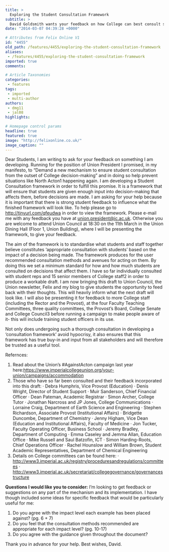 ```yaml
---
title: >
  Exploring the Student Consultation Framework
subtitle: >
  David Goldsmith wants your feedback on how College can best consult students about changes that affect you
date: "2014-03-07 04:39:28 +0000"

# Attributes from Felix Online V1
id: "4455"
old_path: /features/4455/exploring-the-student-consultation-framework
aliases:
 - /features/4455/exploring-the-student-consultation-framework
imported: true
comments:

# Article Taxonomies
categories:
 - features
tags:
 - imported
 - multi-author
authors:
 - dmg11
 - jal08
highlights:

# Homepage control params
headline: true
featured: true
image: "http://felixonline.co.uk/"
image_caption: ""
---
```


Dear Students,
I am writing to ask for your feedback on something I am developing.
Running for the position of Union President I promised, in my manifesto, to “Demand a new mechanism to ensure student consultation from the outset of College decision-making” and in doing so help prevent situations like North Acton1 happening again. I am developing a Student Consultation framework in order to fulfill this promise. It is a framework that will ensure that students are given enough input into decision-making that affects them, before decisions are made. I am asking for your help because it is important that there is strong student feedback to influence what the finished framework will look like.
To help please go to http://tinyurl.com/qfeudwa in order to view the framework. Please e-mail me with any feedback you have at union.president@ic.ac.uk. Otherwise you are welcome to attend Union Council at 18:30 on the 11th March in the Union Dining Hall (Floor 1, Union Building), where I will be presenting the framework, to give your feedback.

The aim of the framework is to standardise what students and staff together believe constitutes ‘appropriate consultation with students’ based on the impact of a decision being made. The framework produces for the user recommended consultation methods and avenues for acting on them. By doing this we set a minimum standard for how and how much students are consulted on decisions that affect them.
I have so far individually consulted with student reps and 15 senior members of College staff2 in order to produce a workable draft. I am now bringing this draft to Union Council, the Union newsletter, Felix and my blog to give students the opportunity to feed back with their thoughts. This will heavily inform what the next draft will look like. I will also be presenting it for feedback to more College staff (including the Rector and the Provost), at the four Faculty Teaching Committees, three quality committees, the Provost’s Board, College Senate and College Council3 before running a campaign to make people aware of it- this will include training student officers in its use.

Not only does undergoing such a thorough consultation in developing a ‘consultation framework’ avoid hypocrisy, it also ensures that this framework has true buy-in and input from all stakeholders and will therefore be trusted as a useful tool.

Refernces:
1. Read about the Union’s #AgainstActon campaign last year here:https://www.imperialcollegeunion.org/your-union/campaigns/accommodation
2. Those who have so far been consulted and their feedback incorporated into this draft:
· Debra Humphris, Vice Provost (Education)
· Denis Wright, Director of Student Support
· Muir Sanderson, Chief Financial Officer
· Dean Pateman, Academic Registrar
· Simon Archer, College Tutor
· Jonathan Narcross and JP Jones, College Communications
· Lorraine Craig, Department of Earth Science and Engineering
· Stephen Richardson, Associate Provost (Institutional Affairs)
· Bridgette Duncombe, Department of Chemistry
· Jenny Higham, Vice Dean (Education and Institutional Affairs), Faculty of Medicine
· Jon Tucker, Faculty Operating Officer, Business School
· Jeremy Bradley, Department of Computing
· Emma Caseley and Jemma Allan, Education Office
· Mike Russell and Saul Batzofin, ICT
· Simon Harding-Roots, Chief Operations Officer
· Rachel Hounslow and William Brown, Student Academic Representatives, Department of Chemical Engineering
3. Details on College committees can be found here:
· http://www3.imperial.ac.uk/registry/proceduresandregulations/committees
· http://www3.imperial.ac.uk/secretariat/collegegovernance/governancestructure



__Questions I would like you to consider:__
I’m looking to get feedback or suggestions on any part of the mechanism and its implementation. I have though included some ideas for specific feedback that would be particularly useful for me:
1. Do you agree with the impact level each example has been placed against? (pg. 6 + 7)
2. Do you feel that the consultation methods recommended are appropriate for each impact level? (pg. 10-17)
3. Do you agree with the guidance given throughout the document?

Thank you in advance for your help.
Best wishes,
David.
